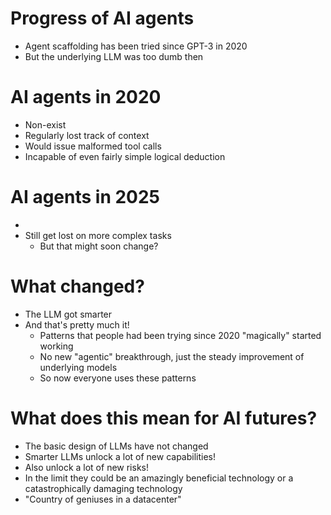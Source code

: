 # Progress of AI agents

+ Agent scaffolding has been tried since GPT-3 in 2020
+ But the underlying LLM was too dumb then

# AI agents in 2020

+ Non-exist
+ Regularly lost track of context
+ Would issue malformed tool calls
+ Incapable of even fairly simple logical deduction

# AI agents in 2025

+ 
+ Still get lost on more complex tasks
    * But that might soon change?

# What changed?

+ The LLM got smarter
+ And that's pretty much it!
    * Patterns that people had been trying since 2020 "magically" started working
    * No new "agentic" breakthrough, just the steady improvement of underlying models
    * So now everyone uses these patterns

# What does this mean for AI futures?

+ The basic design of LLMs have not changed
+ Smarter LLMs unlock a lot of new capabilities!
+ Also unlock a lot of new risks!
+ In the limit they could be an amazingly beneficial technology or a catastrophically damaging technology
+ "Country of geniuses in a datacenter"

